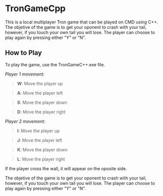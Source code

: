 # TronGameCpp
This is a local multiplayer Tron game that can be played on CMD using C++. The objetive of the game is to get your oponent to crash with your tail, however, if you touch your own tail you will lose. The player can choose to play again by pressing either "Y" or "N".

## How to Play
To play the game, use the TronGameC++.exe file.

*Player 1 movement:*

>**W**: Move the player up

>**A**: Move the player left

>**S**: Move the player down

>**D**: Move the player right

*Player 2 movement:*

>**I**: Move the player up

>**J**: Move the player left

>**K**: Move the player down

>**L**: Move the player right

If the player cross the wall, it will appear on the oposite side.

The objetive of the game is to get your oponent to crash with your tail, however, if you touch your own tail you will lose. The player can choose to play again by pressing either "Y" or "N".
